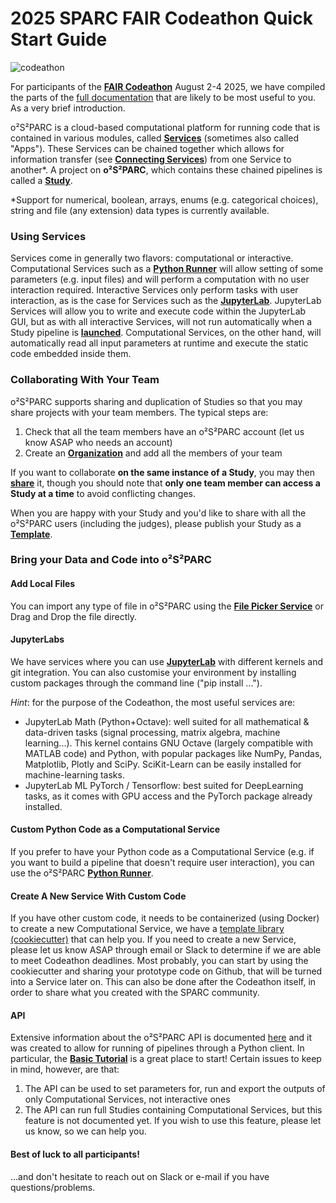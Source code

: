 # 2025 SPARC FAIR Codeathon Quick Start Guide

![codeathon](https://images.ctfassets.net/6bya4tyw8399/2qgsOmFnm7wYIfRrPrqbgx/ae3255858aa12bfcebb52e95c7cacffe/codeathon-graphic.png)

For participants of the [**FAIR Codeathon**](https://sparc.science/news-and-events/events/2025-sparc-fair-codeathon) August 2-4 2025, we have compiled the parts of the [full documentation](https://docs.osparc.io/#/) that are likely to be most useful to you. As a very brief introduction.

o²S²PARC is a cloud-based computational platform for running code that is contained in various modules, called [**Services**](../docs/platform_introduction/services.md) (sometimes also called "Apps"). These Services can be chained together which allows for information transfer (see [**Connecting Services**](../docs/study_setup/connecting_services.md)) from one Service to another\*. A project on **o²S²PARC**, which contains these chained pipelines is called a [**Study**](../docs/platform_introduction/studies.md).

*Support for numerical, boolean, arrays, enums (e.g. categorical choices), string and file (any extension) data types is currently available.
### Using Services
Services come in generally two flavors: computational or interactive. Computational Services such as a [**Python Runner**](../docs/tutorials/python_runner.md) will allow setting of some parameters (e.g. input files) and will perform a computation with no user interaction required. Interactive Services only perform tasks with user interaction, as is the case for Services such as the [**JupyterLab**](../docs/study_setup/JupyterLabs.md). JupyterLab Services will allow you to write and execute code within the JupyterLab GUI, but as with all interactive Services, will not run automatically when a Study pipeline is [**launched**](../docs/study_setup/run_simulation.md). Computational Services, on the other hand, will automatically read all input parameters at runtime and execute the static code embedded inside them. 

### Collaborating With Your Team
o²S²PARC supports sharing and duplication of Studies so that you may share projects with your team members. The typical steps are:
1. Check that all the team members have an o²S²PARC account (let us know ASAP who needs an account)
2. Create an [**Organization**](../docs/study_setup/sharestudy?id=organization) and add all the members of your team

If you want to collaborate **on the same instance of a Study**, you may then [**share**](../docs/study_setup/sharestudy?id=sharing-a-study) it, though you should note that **only one team member can access a Study at a time** to avoid conflicting changes. 

When you are happy with your Study and you'd like to share with all the o²S²PARC users (including the judges), please publish your Study as a [**Template**](../docs/study_setup/sharestudy?id=publishing-a-study-as-a-template).

### Bring your Data and Code into **o²S²PARC** 

#### Add Local Files
You can import any type of file in o²S²PARC using the [**File Picker Service**](../docs/study_setup/loading_data/loading_data.md) or Drag and Drop the file directly.

#### JupyterLabs
We have services where you can use [**JupyterLab**](../docs/study_setup/JupyterLabs.md) with different kernels and git integration. You can also customise your environment by installing custom packages through the command line ("pip install ...").

*Hint*: for the purpose of the Codeathon, the most useful services are:
- JupyterLab Math (Python+Octave): well suited for all mathematical & data-driven tasks (signal processing, matrix algebra, machine learning...). This kernel contains GNU Octave (largely compatible with MATLAB code) and Python, with popular packages like NumPy, Pandas, Matplotlib, Plotly and SciPy. SciKit-Learn can be easily installed for machine-learning tasks.
- JupyterLab ML PyTorch / Tensorflow: best suited for DeepLearning tasks, as it comes with GPU access and the PyTorch package already installed.

#### Custom Python Code as a Computational Service
If you prefer to have your Python code as a Computational Service (e.g. if you want to build a pipeline that doesn't require user interaction), you can use the o²S²PARC [**Python Runner**](../docs/tutorials/python_runner.md).

#### Create A New Service With Custom Code
If you have other custom code, it needs to be containerized (using Docker) to create a new Computational Service, we have a [template library (cookiecutter)](https://github.com/ITISFoundation/cookiecutter-osparc-service) that can help you. If you need to create a new Service, please let us know ASAP through email or Slack to determine if we are able to meet Codeathon deadlines. Most probably, you can start by using the cookiecutter and sharing your prototype code on Github, that will be turned into a Service later on. This can also be done after the Codeathon itself, in order to share what you created with the SPARC community.

#### API
Extensive information about the o²S²PARC API is documented [here](https://itisfoundation.github.io/osparc-simcore-clients/#/) and it was created to allow for running of pipelines through a Python client. In particular, the [**Basic Tutorial**](https://itisfoundation.github.io/osparc-simcore-clients/#/clients/python/artifacts/docs/BasicTutorial_v0.6.0) is a great place to start! Certain issues to keep in mind, however, are that:
1. The API can be used to set parameters for, run and export the outputs of only Computational Services, not interactive ones
2. The API can run full Studies containing Computational Services, but this feature is not documented yet. If you wish to use this feature, please let us know, so we can help you.



#### Best of luck to all participants!
...and don't hesitate to reach out on Slack or e-mail if you have questions/problems.
